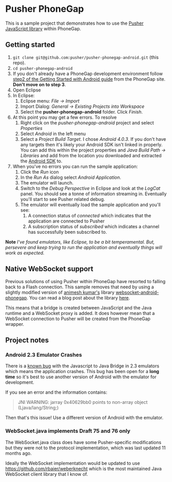 # Pusher PhoneGap

This is a sample project that demonstrates how to use the [Pusher JavaScript library]() within PhoneGap.

## Getting started

1. `git clone git@github.com:pusher/pusher-phonegap-android.git` (this repo).
2. `cd pusher-phonegap-android`
3. If you don't already have a PhoneGap development environment follow [step2 of the Getting Started with 
Android guide](http://docs.phonegap.com/en/1.9.0/guide_getting-started_android_index.md.html#Getting%20Started%20with%20Android) from the PhoneGap site. **Don't move on to step 3**.
4. Open Eclipse
5. In Eclipse:
   1. Eclipse menu: *File -> Import*
   2. Import Dialog: *General -> Existing Projects into Workspace*
   3. Select the **pusher-phonegap-android** folder. Click *Finish*.
6. At this point you may get a few errors. To resolve
   1. Right click on the *pusher-phonegap-android* project and select *Properties*
   2. Select *Android* in the left menu
   3. Select a *Project Build Target*. I chose *Android 4.0.3*. If you don't have any targets then it's likely your Android SDK isn't linked in properly. You can add this within the project properties and *Java Build Path -> Libraries* and add from the location you downloaded and extracted the [Android SDK](http://developer.android.com/sdk/index.html) to.
7. When you've no errors you can run the sample application:
   1. Click the *Run* icon
   2. In the *Run As* dialog select *Android Application*.
   3. The emulator will launch.
   4. Switch to the *Debug Perspective* in Eclipse and look at the *LogCat* panel. You should see a tonne of information streaming in. Eventually you'll start to see Pusher related debug.
   5. The emulator will eventually load the sample application and you'll see:
      1. A connection status of *connected* which indicates that the application are connected to Pusher
      2. A subscription status of *subscribed* which indicates a channel has successfully been subscribed to.

**Note** *I've found emulators, like Eclipse, to be a bit temperamental. But, persevere and keep trying to run the application and eventually things will work as expected.*

## Native WebSocket support

Previous solutions of using Pusher within PhoneGap have resorted to falling back to a Flash connection. This sample removes that need by using a slightly modified version of [animesh kumar's](http://anismiles.wordpress.com/) library [websocket-android-phonegap](https://github.com/anismiles/websocket-android-phonegap). You can read a blog post about the library [here](http://anismiles.wordpress.com/2011/02/03/websocket-support-in-android%E2%80%99s-phonegap-apps/).

This means that a bridge is created between JavaScript and the Java runtime and a WebSocket proxy is added. It does however mean that a WebSocket connection to Pusher will be created from the PhoneGap wrapper.

## Project notes

### Android 2.3 Emulator Crashes

There is a [known bug](http://code.google.com/p/android/issues/detail?id=12987) with the Javascript to Java Bridge in 2.3 emulators which means the application crashes. This bug has been open for a **long time** so it's best to use another version of Android with the emulator for development.

If you see an error and the information contains:

>  JNI WARNING: jarray 0x40629bb0 points to non-array object (Ljava/lang/String;)

Then that's this issue! Use a different version of Android with the emulator.


### WebSocket.java implements Draft 75 and 76 only

The WebSocket.java class does have some Pusher-specific modifications but they were not to the protocol implementation, which was last updated 11 months ago.

Ideally the WebSocket implementation would be updated to use <https://github.com/rbaier/weberknecht> which is the most maintained Java WebSocket client library that I know of.